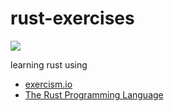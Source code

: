 # rust-exercises

![](https://github.com/sastels/rust-exercises/workflows/latest/badge.svg)

learning rust using

- [exercism.io](https://exercism.io/my/tracks/rust)
- [The Rust Programming Language](https://doc.rust-lang.org/book/title-page.html)
